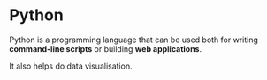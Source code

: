 # Python


Python is a programming language that can be used both for writing **command-line scripts** or building **web applications**.































It also helps do data visualisation.